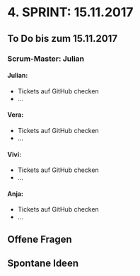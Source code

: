 # 4. SPRINT: 15.11.2017
## To Do bis zum 15.11.2017
### Scrum-Master: Julian

#### Julian:
* Tickets auf GitHub checken
* ...

#### Vera:
* Tickets auf GitHub checken
* ...

#### Vivi:
* Tickets auf GitHub checken
* ...

#### Anja:
* Tickets auf GitHub checken
* ...


## Offene Fragen

## Spontane Ideen